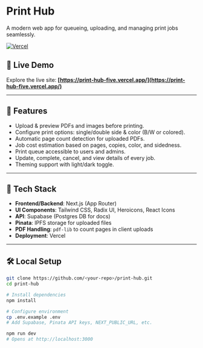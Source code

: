 # Print Hub

A modern web app for queueing, uploading, and managing print jobs seamlessly.

[![Vercel](https://img.shields.io/badge/deployed-on-vercel-000000?logo=vercel)](https://print-hub-five.vercel.app/)

## 🚀 Live Demo

Explore the live site: **[https://print-hub-five.vercel.app/](https://print-hub-five.vercel.app/)**

---

## 📌 Features

- Upload & preview PDFs and images before printing.
- Configure print options: single/double side & color (B/W or colored).
- Automatic page count detection for uploaded PDFs.
- Job cost estimation based on pages, copies, color, and sidedness.
- Print queue accessible to users and admins.
- Update, complete, cancel, and view details of every job.
- Theming support with light/dark toggle.

---

## 🔧 Tech Stack

- **Frontend/Backend**: Next.js (App Router)
- **UI Components**: Tailwind CSS, Radix UI, Heroicons, React Icons
- **API**: Supabase (Postgres DB for docs)
- **Pinata**: IPFS storage for uploaded files
- **PDF Handling**: `pdf-lib` to count pages in client uploads
- **Deployment**: Vercel

---

## 🛠️ Local Setup

```bash
git clone https://github.com/<your-repo>/print-hub.git
cd print-hub

# Install dependencies
npm install

# Configure environment
cp .env.example .env
# Add Supabase, Pinata API keys, NEXT_PUBLIC_URL, etc.

npm run dev
# Opens at http://localhost:3000

